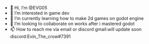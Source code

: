 - 👋 Hi, I’m @EVG05
- 👀 I’m interested in game dev
- 🌱 I’m currently learning how to make 2d games on godot engine
- 💞️ I’m looking to collaborate on works after i mastered godot
- 📫 How to reach me via email or discord gmail:will update soon discord:Evin_The_crow#7391

<!---
EVG05/EVG05 is a ✨ special ✨ repository because its `README.md` (this file) appears on your GitHub profile.
You can click the Preview link to take a look at your changes.
--->
